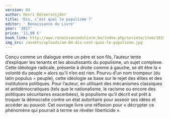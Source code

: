 ```yaml
---
version: 84
author: Henri Deleersnijder
title: 'Dis, c’est quoi le populisme ?'
editor: ' Renaissance du Livre'
year: '2017'
price: '11,90 €'
book_link: http://www.renaissancedulivre.be/index.php/societe/item/18153-dis-cest-quoi-le-populisme?
img_src: /assets/uploads/am-84-dis-cest-quoi-le-populisme.jpg
---
```

Conçu comme un dialogue entre un père et son fils, l’auteur tente d’expliquer les tenants et les aboutissants du populisme, un sujet complexe. Cette idéologie radicale, présente à droite comme à gauche, se dit être la « volonté du peuple » alors qu’il n’en est rien. Pourvu d’un nom trompeur (du latin populus = peuple), cette idéologie se base sur le rejet des élites et des institutions politiques. Pour l’auteur, en utilisant des mécanismes classiques et antidémocratiques (tels que le nationalisme, le racisme ou encore des politiques sécuritaires exacerbées), le populisme qu’il décrit est prêt à troquer la démocratie contre un état autoritaire pour asseoir ses idées et accéder au pouvoir. Cet ouvrage livre une réflexion pour « décrypter ce phénomène qui pourrait à terme se révéler liberticide ».
